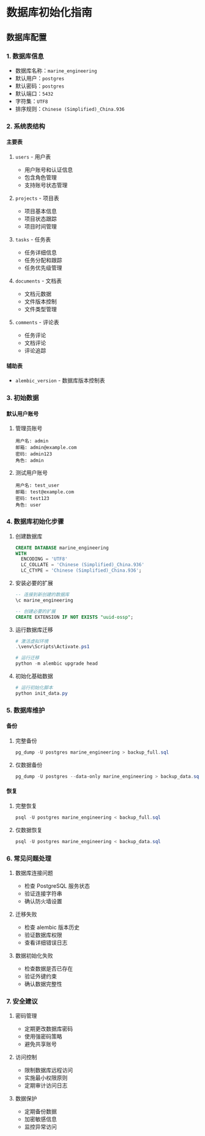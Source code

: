 # 数据库初始化指南

## 数据库配置

### 1. 数据库信息
- 数据库名称：`marine_engineering`
- 默认用户：`postgres`
- 默认密码：`postgres`
- 默认端口：`5432`
- 字符集：`UTF8`
- 排序规则：`Chinese (Simplified)_China.936`

### 2. 系统表结构

#### 主要表
1. `users` - 用户表
   - 用户账号和认证信息
   - 包含角色管理
   - 支持账号状态管理

2. `projects` - 项目表
   - 项目基本信息
   - 项目状态跟踪
   - 项目时间管理

3. `tasks` - 任务表
   - 任务详细信息
   - 任务分配和跟踪
   - 任务优先级管理

4. `documents` - 文档表
   - 文档元数据
   - 文件版本控制
   - 文件类型管理

5. `comments` - 评论表
   - 任务评论
   - 文档评论
   - 评论追踪

#### 辅助表
- `alembic_version` - 数据库版本控制表

### 3. 初始数据

#### 默认用户账号
1. 管理员账号
   ```
   用户名: admin
   邮箱: admin@example.com
   密码: admin123
   角色: admin
   ```

2. 测试用户账号
   ```
   用户名: test_user
   邮箱: test@example.com
   密码: test123
   角色: user
   ```

### 4. 数据库初始化步骤

1. 创建数据库
   ```sql
   CREATE DATABASE marine_engineering
   WITH 
     ENCODING = 'UTF8'
     LC_COLLATE = 'Chinese (Simplified)_China.936'
     LC_CTYPE = 'Chinese (Simplified)_China.936';
   ```

2. 安装必要的扩展
   ```sql
   -- 连接到新创建的数据库
   \c marine_engineering

   -- 创建必要的扩展
   CREATE EXTENSION IF NOT EXISTS "uuid-ossp";
   ```

3. 运行数据库迁移
   ```powershell
   # 激活虚拟环境
   .\venv\Scripts\Activate.ps1

   # 运行迁移
   python -m alembic upgrade head
   ```

4. 初始化基础数据
   ```powershell
   # 运行初始化脚本
   python init_data.py
   ```

### 5. 数据库维护

#### 备份
1. 完整备份
   ```powershell
   pg_dump -U postgres marine_engineering > backup_full.sql
   ```

2. 仅数据备份
   ```powershell
   pg_dump -U postgres --data-only marine_engineering > backup_data.sql
   ```

#### 恢复
1. 完整恢复
   ```powershell
   psql -U postgres marine_engineering < backup_full.sql
   ```

2. 仅数据恢复
   ```powershell
   psql -U postgres marine_engineering < backup_data.sql
   ```

### 6. 常见问题处理

1. 数据库连接问题
   - 检查 PostgreSQL 服务状态
   - 验证连接字符串
   - 确认防火墙设置

2. 迁移失败
   - 检查 alembic 版本历史
   - 验证数据库权限
   - 查看详细错误日志

3. 数据初始化失败
   - 检查数据是否已存在
   - 验证外键约束
   - 确认数据完整性

### 7. 安全建议

1. 密码管理
   - 定期更改数据库密码
   - 使用强密码策略
   - 避免共享账号

2. 访问控制
   - 限制数据库远程访问
   - 实施最小权限原则
   - 定期审计访问日志

3. 数据保护
   - 定期备份数据
   - 加密敏感信息
   - 监控异常访问 